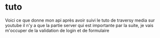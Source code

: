 # tuto

Voici ce que donne mon api après avoir suivi le tuto de traversy media sur youtube
il n'y a que la partie server qui est importante 
par la suite, je vais m'occuper de la validation de login et de formulaire 
